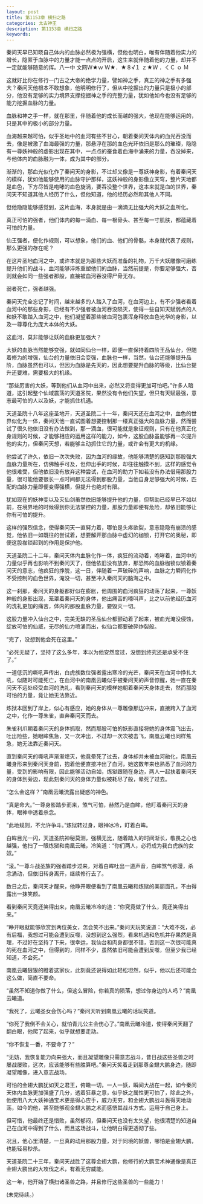 ```yaml
---
layout: post
title: 第1153章 横扫之路
categories: 太古神王
description: 第1153章 横扫之路
keywords:
---
```


秦问天早已知晓自己体内的血脉必然极为强横，但他也明白，唯有伴随着他实力的增长，隐匿于血脉中的力量才能一点点的开启，这生来就伴随着他的力量，却并不一定就能够随意的挥。八一中 文网Ｗ★ｗ Ｗ★．★８√１ ｚ★Ｗ ．くＣ ｏ Ｍ

这就好比你在修行一门古之大帝的绝学力量，譬如神之手，真正的神之手有多强大？秦问天他根本不敢想象，他明明修行了，但从中挖掘出的力量只是极小的部分，他没有足够的实力境界支撑挖掘神之手的完整力量，犹如他如今也没有足够的能力挖掘血脉的力量。

血脉和神之手一样，就在那里，伴随着他的成长而越的强大，他现在能够运用的，只是其中的极小的部分力量。

血海越来越可怕，似乎圣地中的血河有些不甘心，朝着秦问天体内的血光吞没而去，像是被激了血海最强的力量，那悬浮在那的血色光环依旧是那么的璀璨，隐隐有一尊妖神般的虚影出现在其中，一点点的蚕食着血海中涌来的力量，吞没掉来，与他体内的血脉融为一体，成为其中的部分。

渐渐的，那血光似化作了秦问天的身影，不过却又像是一尊妖神身影，有着秦问天的模样，犹如他能够使用的血脉守护那样，这妖神般的身影傲立天穹，整片天地都是血色，下方尽皆是咆哮的血色旋涡，要吞没整个世界，这本来就是血的世界，秦问天不知道其他人经历了什么，但他知道，他的经历必然和其他人不同。

但他隐隐能够感觉到，这片血海，本身就是由一滴滴无比强大的大妖之血所化。

真正可怕的强者，他们体内的每一滴血、每一根骨头、甚至每一寸肌肤，都蕴藏着可怕的力量。

仙王强者，便化作规则，可以想象，他们的血、他们的骨骼，本身就代表了规则，那么更强的存在呢？

在这片圣地血河之中，或许本就是为那些大妖而准备的礼物，万千大妖雕像可磨练提升他们的战斗，血河能够淬炼重塑他们的血脉，当然前提是，你要足够强大，否则就会如同一些强者那般，直接被血河吞没得尸骨无存。

弱者死亡，强者越强。

秦问天完全忘记了时间，越来越多的人踏入了血河，在血河边上，有不少强者看着血河中的那些身影，已经有不少强者被血河吞没陨灭，使得一些自知天赋弱点的人和妖不敢踏入血河之中，他们凝望着那些被血河包裹浑身释放血色光华的身影，以及一尊尊化为庞大本体的大妖。

这血河，莫非能够让妖的血脉更加强大？

大妖的血脉当然能够变强，就如同仙台一样，即便一直保持着四阶王品仙台，但随着修为的增强，仙台的力量依旧会变强，血脉也一样，当然，仙台还能够提升品阶，血脉虽然也可以，但因为血脉是先天的，因此想要提升血脉的等级，比仙台提升还要难，需要极大的机缘。

“那些厉害的大妖，等到他们从血河中出来，必然又将变得更加可怕吧。”许多人暗道，这引起整个仙域震荡的天道圣院，果然没有令他们失望，但只有天赋最强，意志最可怕的人以及妖，才能抓住机遇。

天道圣院十八年这座圣地开，天道圣院二十一年，秦问天还在血河之中，血色的世界似化为一体，秦问天他一直试图着想要控制那一缕真正强大的血脉力量，然而尝试了很久他依旧没有办法做到，那一滴血，很可能就是象征规则，只有在他真正化身规则的时候，才能够相应的运用这样的能力，如今，这股血脉虽能够再一次提升他的实力，但秦问天想，若能够主动抓住它的力量，或许会有更大的机缘。

他尝试了许久，依旧一次次失败，因为血河的缘故，他能够清楚的感知到那股强大血脉力量所在，仿佛触手可及，但伸出手的时候，却往往触摸不到，这样的感觉令他很难受，但他依旧没有放弃这种尝试，在血河的助力下如若没有办法借用那股力量，很可能他要很长一点时间都无法得到那股力量，当他自身足够强大的时候，匹配的血脉力量即便变得强横，但提升也绝对有限。

犹如现在的妖神变以及灭仙剑虽然依旧能够提升他的力量，但帮助已经早已不如以前，在境界地的时候得到你无法掌控的力量，那股力量即便有危险，却依旧能够让你有可怕的提升。

这样的强烈信念，使得秦问天一直努力着，哪怕是头疼欲裂，意志隐隐有崩溃的感觉，他依旧一如既往的尝试着，想要解开那血脉中虚幻的枷锁，打开它的奥秘，即便这股枷锁起到的作用是保护他。

天道圣院二十二年，秦问天体内血脉化作一体，疯狂的流动着，咆哮着，血河中的力量似乎再也影响不到秦问天了，但他依旧没有放弃，那恐怖的血脉枷锁似锁着秦问天的意志，他疯狂的挣脱，这一日，伴随着一声破碎的声响，血脉之力瞬间化作不受控制的血色世界，淹没一切，甚至冲入秦问天的脑海之中。

这一刹那，秦问天的身躯都好似在膨胀，他周围的血河疯狂的动荡了起来，一尊妖神般的身影出现，笼罩着秦问天的身体，他出痛苦的嚎叫声，比之以前他经历血河的洗礼更加的痛苦，体内的那股血脉力量，要毁灭一切。

这股力量冲入仙台之中，完美无缺的圣品仙台都颤动着了起来，被血光淹没侵蚀，绽放可怕的仙威，无尽的仙力喷涌而出，似仙台都要破碎炸裂般。

“完了，没想到他会死在这里。”

“必死无疑了，坚持了这么多年，本以为他安然度过，没想到终究还是承受不住了。”

一道低沉的嘶吼声传出，白虎族数位强者露出寒冷的光芒，秦问天在血河中挣扎大吼，似随时可能死亡，在血河中的南凰云曦似乎被秦问天的声音惊醒，她一直在秦问天不远处经受血河的洗礼，看到秦问天的模样她朝着秦问天身体走去，然而那股可怕的力量，竟让她无法靠近。

炼狱本回到了岸上，似心有感应，她的身体从一尊雕像那边冲来，直接跨入了血河之中，化作一尊朱雀，直奔秦问天而去。

朱雀利爪朝着秦问天的身体抓取，然而那股可怕的妖影直接将她的身体震飞出去，吐出险些，她眼眸焦急，又一次冲出，不过却一次次被击飞，南凰云曦也同样焦急，她无法靠近秦问天。

直到秦问天的嘶吼声渐渐熄灭，他竟晕死了过去，身体却并未被血河融化，南凰云曦身形来到秦问天身前，抱着他便直接冲出了血河，她这数年来也熟悉了血河的力量，受到的影响有限，因此能够活动自如，炼狱跟随在身边，两人一起扶着秦问天的身体到旁边，现此刻秦问天的身体力量似被耗尽了般，晕死了过去。

“怎么会这样？”南凰云曦流露出疑惑的神色。

“真是命大。”一尊身影踏步而来，煞气可怕，赫然乃是白眸，他盯着秦问天的身体，眼神中透着杀念。

“此地规则，不允许争斗。”炼狱转过身，眼神冰冷，盯着白眸。

白眸目光一闪，天道圣院神秘莫测，强横无比，随着踏入的时间渐长，敬畏之心也越强，他扫了一眼炼狱和南凰云曦，冷笑道：“你们两人，必将成为我白虎族的女奴。”

“滚。”一尊斗战圣族的强者踏步过来，对着白眸吐出一道声音，白眸煞气弥漫，杀念涌动，但依旧转身离开，继续修行去了。

数日之后，秦问天才醒来，他睁开眼便看到了南凰云曦和炼狱的美丽面孔，不由得露出一抹笑颜。

看到秦问天竟还笑得出来，南凰云曦冷冷的道：“你究竟做了什么，竟还笑得出来。”

“睁开眼就能够欣赏到两位美女，怎会笑不出来。”秦问天玩笑说道：“大难不死，必有后福，我想过可能会遭到反噬，没想到这么强烈，看来机遇和危机并存果然是真理，不过好在坚持了下来，很幸运，我仙台和肉身都很不错，否则这一次很可能真的死在血河之中，但得到的，同样不少，虽然依旧可能会遭到反噬，但至少我已经知道，不会死。”

南凰云曦狠狠的瞪着这家伙，此刻竟还说得如此轻松坦然，似乎，他以后还可能会这么做，简直不要命。

“虽然不知道你做了什么，但这么冒险，你若真的陨落，想过你身边的人吗？”南凰云曦道。

“我死了，云曦圣女会伤心吗？”秦问天听到南凰云曦的话玩笑道。

“你死了我倒不会关心，就怕青儿公主会伤心了。”南凰云曦冷道，使得秦问天翻了翻白眼，他爬了起来，似乎就想要走动。

“你不恢复一番，不要命了？”

“无妨，我恢复能力向来强大，而且凝望雕像只需意志战斗，昔日战这些圣兽之时屡战屡败，这次，应该能够有些胜算吧。”秦问天笑着走到那尊金翅大鹏身边，随即凝望雕像，进入意志战场。

可怕的金翅大鹏犹如天之君王，俯瞰一切，一人一妖，瞬间大战在一起，如今秦问天体内血脉更加强盛了几分，透着狂暴之意，似乎妖之属性更可怕了，除此之外，他使用八大大妖神通宝术更是得心应手，威力无穷，和金翅大鹏战斗轰得天地动荡，如今的他，甚至能够观金翅大鹏之术而感悟其战斗方式，运用于自己身上。

但可惜，他最终还是惜败，虽然郁闷，但秦问天也没有太失望，他很清楚的知道自己在血河中得到了什么，而且这场战斗，让他明白得更透彻了些。

况且，他心里清楚，一旦真的动用那股力量，对于同境的妖兽，哪怕是金翅大鹏，也能轻易秒杀。

天道圣院二十三年，秦问天战胜了这尊金翅大鹏，他修行的大鹏宝术神通像是真正金翅大鹏出的大攻伐之术，有着无穷威能。

这一年，他开始了横扫诸圣兽之路，并且修行这些圣兽的一些能力！

(未完待续。)
